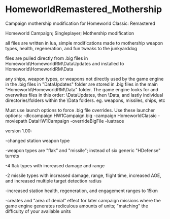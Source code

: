 # HomeworldRemastered_Mothership
Campaign mothership modification for Homeworld Classic: Remastered

Homeworld Campaign; Singleplayer; Mothership modification

all files are written in lua, simple modifications made to mothership weapon types, health, regeneration, and fun tweaks to the junkyarddog

files are pulled directly from .big files in Homeworld\HomeworldRM\DataUpdates  and installed to Homeworld\HomeworldRM\Data

any ships, weapon types, or weapons not directly used by the game engine in the .big files in "DataUpdates" folder are stored in .big files in the main "Homeworld\HomeworldRM\Data" folder. The game engine looks for and overwrites files in this order: \DataUpdates, then \Data, and lastly individual directories/folders within the \Data folders. eg. weapons, missiles, ships, etc

Must use launch options to force .big file overrides.
Use these launcher options:
-dlccampaign HW1Campaign.big -campaign HomeworldClassic -moviepath DataHW1Campaign -overrideBigFile -luatrace

version 1.00:

-changed station weapon type

-weapon types are "flak" and "missile"; instead of six generic "HDefense" turrets
  
  -4 flak types with increased damage and range
  
  -2 missile types with increased damage, range, flight time, increased AOE, and increased multiple target detection radius
  

-increased station health, regeneration, and engagement ranges to 15km
  
  -creates and "area of denial" effect for later campaign missions where the game engine generates rediculous amounts of units;                "matching" the difficulty of your available units
